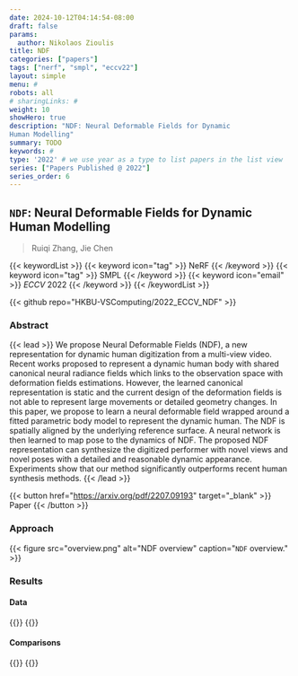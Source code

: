 ```yaml
---
date: 2024-10-12T04:14:54-08:00
draft: false
params:
  author: Nikolaos Zioulis
title: NDF
categories: ["papers"]
tags: ["nerf", "smpl", "eccv22"]
layout: simple
menu: #
robots: all
# sharingLinks: #
weight: 10
showHero: true
description: "NDF: Neural Deformable Fields for Dynamic
Human Modelling"
summary: TODO
keywords: #
type: '2022' # we use year as a type to list papers in the list view
series: ["Papers Published @ 2022"]
series_order: 6
---
```


## `NDF`: Neural Deformable Fields for Dynamic Human Modelling

> Ruiqi Zhang, Jie Chen

{{< keywordList >}}
{{< keyword icon="tag" >}} NeRF {{< /keyword >}}
{{< keyword icon="tag" >}} SMPL {{< /keyword >}}
{{< keyword icon="email" >}} *ECCV* 2022 {{< /keyword >}}
{{< /keywordList >}}

{{< github repo="HKBU-VSComputing/2022_ECCV_NDF" >}}

### Abstract
{{< lead >}}
We propose Neural Deformable Fields (NDF), a new representation for dynamic human digitization from a multi-view video. Recent works proposed to represent a dynamic human body with shared canonical neural radiance fields which links to the observation space with deformation fields estimations. However, the learned canonical representation is static and the current design of the deformation fields is not able to represent large movements or detailed geometry changes. In this paper, we propose to learn a neural deformable field wrapped around a fitted parametric body model to represent the dynamic human. The NDF is spatially aligned by the underlying reference surface. A neural network is then learned to map pose to the dynamics of NDF. The proposed NDF representation can synthesize the digitized performer with novel views and novel poses with a detailed and reasonable dynamic appearance. Experiments show that our method significantly outperforms recent human synthesis methods.
{{< /lead >}}

{{< button href="https://arxiv.org/pdf/2207.09193" target="_blank" >}}
Paper
{{< /button >}}

### Approach

{{< figure
    src="overview.png"
    alt="NDF overview"
    caption="`NDF` overview."
    >}}

### Results

#### Data
{{<badge label="test" message="ZJU_MOCAP" color="yellowgreen" logo="github" link="https://github.com/zju3dv/neuralbody/blob/master/INSTALL.md#zju-mocap-dataset" target="_blank">}}
{{<badge label="test" message="DynaCap" color="red" logo="link" link="https://gvv-assets.mpi-inf.mpg.de/" target="_blank">}}

#### Comparisons
{{<badge label="body--NeRF" message="NeuralBody" color="coral" logo="github" link="https://github.com/zju3dv/neuralbody" target="_blank">}}
{{<badge label="body--NeRF" message="AnimatableNeRF" color="cyan" logo="github" link="https://github.com/zju3dv/animatable_nerf" target="_blank">}}